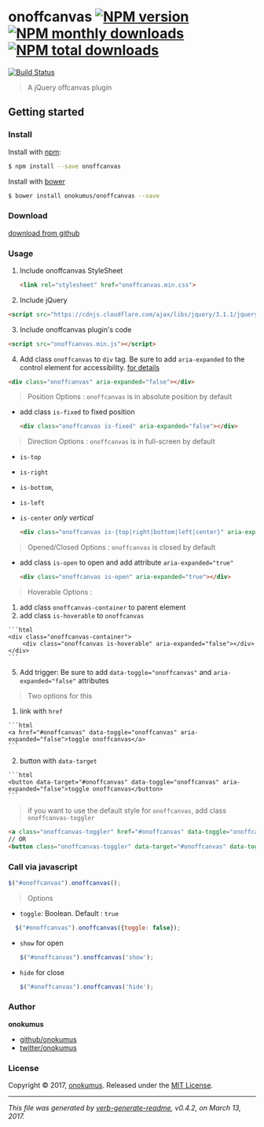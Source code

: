 # onoffcanvas [![NPM version](https://img.shields.io/npm/v/onoffcanvas.svg?style=flat)](https://www.npmjs.com/package/onoffcanvas) [![NPM monthly downloads](https://img.shields.io/npm/dm/onoffcanvas.svg?style=flat)](https://npmjs.org/package/onoffcanvas)  [![NPM total downloads](https://img.shields.io/npm/dt/onoffcanvas.svg?style=flat)](https://npmjs.org/package/onoffcanvas)
[![Build Status](https://travis-ci.org/onokumus/onoffcanvas.svg?branch=master)](https://travis-ci.org/onokumus/onoffcanvas)

> A jQuery offcanvas plugin

## Getting started

### Install
Install with [npm](https://www.npmjs.com/):

```sh
$ npm install --save onoffcanvas
```

Install with [bower](https://bower.io/)

```sh
$ bower install onokumus/onoffcanvas --save
```

### Download
[download from github](https://github.com/onokumus/onoffcanvas/archive/master.zip)

### Usage
1. Include onoffcanvas StyleSheet

   ```html
   <link rel="stylesheet" href="onoffcanvas.min.css">
   ```
2. Include jQuery

  ```html
  <script src="https://cdnjs.cloudflare.com/ajax/libs/jquery/3.1.1/jquery.min.js"></script>
  ```
3. Include onoffcanvas plugin's code

  ```html
  <script src="onoffcanvas.min.js"></script>
  ```
4. Add class `onoffcanvas` to `div` tag. Be sure to add `aria-expanded` to the control element for accessibility. [for details](https://www.w3.org/WAI/GL/wiki/Using_aria-expanded_to_indicate_the_state_of_a_collapsible_element)

  ```html
  <div class="onoffcanvas" aria-expanded="false"></div>
  ```
  > Position Options : `onoffcanvas` is in absolute position by default
  - add class `is-fixed` to fixed position

    ```html
    <div class="onoffcanvas is-fixed" aria-expanded="false"></div>
    ```

  > Direction Options : `onoffcanvas` is in full-screen by default
  - `is-top`
  - `is-right`
  - `is-bottom`,
  - `is-left`
  - `is-center` *only vertical*

    ```html
    <div class="onoffcanvas is-{top|right|bottom|left|center}" aria-expanded="false"></div>
    ```

  > Opened/Closed Options : `onoffcanvas` is closed by default
  - add class `is-open` to open and add attribute `aria-expanded="true"`

    ```html
    <div class="onoffcanvas is-open" aria-expanded="true"></div>
    ```

  > Hoverable Options :
  1. add class `onoffcanvas-container` to parent element
  2. add class `is-hoverable` to `onoffcanvas`

    ```html
    <div class="onoffcanvas-container">
        <div class="onoffcanvas is-hoverable" aria-expanded="false"></div>
    </div>
    ```
5. Add trigger: Be sure to add `data-toggle="onoffcanvas"` and `aria-expanded="false"` attributes
> Two options for this
  1. link with `href`

    ```html
    <a href="#onoffcanvas" data-toggle="onoffcanvas" aria-expanded="false">toggle onoffcanvas</a>
    ```
  2. button with `data-target`

    ```html
    <button data-target="#onoffcanvas" data-toggle="onoffcanvas" aria-expanded="false">toggle onoffcanvas</button>
    ```
  > if you want to use the default style for `onoffcanvas`, add class `onoffcanvas-toggler`

  ```html
  <a class="onoffcanvas-toggler" href="#onoffcanvas" data-toggle="onoffcanvas" aria-expanded="false"></a>
  // OR
  <button class="onoffcanvas-toggler" data-target="#onoffcanvas" data-toggle="onoffcanvas" aria-expanded="false"></button>
  ```

### Call via javascript
```js
$("#onoffcanvas").onoffcanvas();
```

  > Options
  - `toggle`: Boolean. Default : `true`

  ```js
    $("#onoffcanvas").onoffcanvas({toggle: false});
  ```

  - `show` for open

    ```js
    $("#onoffcanvas").onoffcanvas('show');
    ```
  - `hide` for close

    ```js
    $("#onoffcanvas").onoffcanvas('hide');
    ```

### Author
**onokumus**

+ [github/onokumus](https://github.com/onokumus)
+ [twitter/onokumus](https://twitter.com/onokumus)

### License
Copyright © 2017, [onokumus](https://github.com/onokumus).
Released under the [MIT License](LICENSE).

***

_This file was generated by [verb-generate-readme](https://github.com/verbose/verb-generate-readme), v0.4.2, on March 13, 2017._

